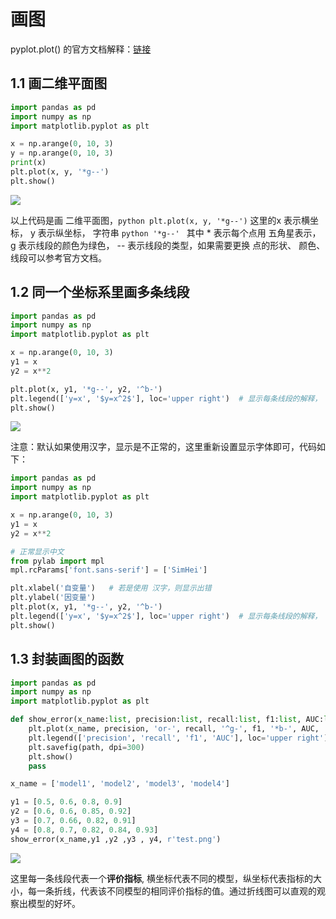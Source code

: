 # 画图

pyplot.plot() 的官方文档解释：[链接](https://matplotlib.org/stable/api/_as_gen/matplotlib.pyplot.plot.html?highlight=pyplot%20plot#matplotlib.pyplot.plot)

## 1.1 画二维平面图

```python
import pandas as pd
import numpy as np
import matplotlib.pyplot as plt

x = np.arange(0, 10, 3)
y = np.arange(0, 10, 3)
print(x)
plt.plot(x, y, '*g--')
plt.show()
```

![](https://s2.loli.net/2022/04/05/5L3fy9omCRI4pGx.png)

以上代码是画 二维平面图，```python plt.plot(x, y, '*g--')``` 这里的x 表示横坐标， y 表示纵坐标， 字符串 ```python '*g--' ``` 其中 \* 表示每个点用 五角星表示， g 表示线段的颜色为绿色， -- 表示线段的类型，如果需要更换 点的形状、 颜色、线段可以参考官方文档。

## 1.2 同一个坐标系里画多条线段

```python
import pandas as pd
import numpy as np
import matplotlib.pyplot as plt

x = np.arange(0, 10, 3)
y1 = x
y2 = x**2

plt.plot(x, y1, '*g--', y2, '^b-')
plt.legend(['y=x', '$y=x^2$'], loc='upper right')  # 显示每条线段的解释， $$ 里是 LaTeX语句
plt.show()
```

![](https://s2.loli.net/2022/04/05/n3y5aGzRiWPjCpd.png)

注意：默认如果使用汉字，显示是不正常的，这里重新设置显示字体即可，代码如下：

```python
import pandas as pd
import numpy as np
import matplotlib.pyplot as plt

x = np.arange(0, 10, 3)
y1 = x
y2 = x**2

# 正常显示中文
from pylab import mpl
mpl.rcParams['font.sans-serif'] = ['SimHei']

plt.xlabel('自变量')   # 若是使用 汉字，则显示出错
plt.ylabel('因变量')
plt.plot(x, y1, '*g--', y2, '^b-')
plt.legend(['y=x', '$y=x^2$'], loc='upper right')  # 显示每条线段的解释， $$ 里是 LaTeX语句
plt.show()
```

## 1.3 封装画图的函数

```python
import pandas as pd
import numpy as np
import matplotlib.pyplot as plt

def show_error(x_name:list, precision:list, recall:list, f1:list, AUC:list, path):
    plt.plot(x_name, precision, 'or-', recall, '^g-', f1, '*b-', AUC, '.y-.')
    plt.legend(['precision', 'recall', 'f1', 'AUC'], loc='upper right')
    plt.savefig(path, dpi=300)
    plt.show()
    pass

x_name = ['model1', 'model2', 'model3', 'model4']

y1 = [0.5, 0.6, 0.8, 0.9]
y2 = [0.6, 0.6, 0.85, 0.92]
y3 = [0.7, 0.66, 0.82, 0.91]
y4 = [0.8, 0.7, 0.82, 0.84, 0.93]
show_error(x_name,y1 ,y2 ,y3 , y4, r'test.png')
```

![](https://s2.loli.net/2022/04/05/bTkQX9ANnpPY5mR.png)

这里每一条线段代表一个**评价指标**, 横坐标代表不同的模型，纵坐标代表指标的大小，每一条折线，代表该不同模型的相同评价指标的值。通过折线图可以直观的观察出模型的好坏。